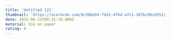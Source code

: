 ```yaml
---
title: 'Untitled 121'
thumbnail: 'https://ucarecdn.com/8c386eb5-f4d1-4f6d-a7c1-307bc96cd351/'
date: 2015-06-21T09:31:19.000Z
material: Ink on paper
rating: 4
---
```

